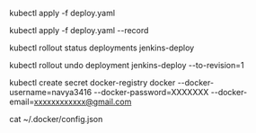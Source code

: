 kubectl apply -f deploy.yaml 


kubectl apply -f deploy.yaml --record


kubectl rollout status deployments jenkins-deploy


kubectl rollout undo deployment jenkins-deploy --to-revision=1


kubectl create secret docker-registry docker  --docker-username=navya3416 --docker-password=XXXXXXX --docker-email=xxxxxxxxxxxx@gmail.com                                                                        

cat ~/.docker/config.json

